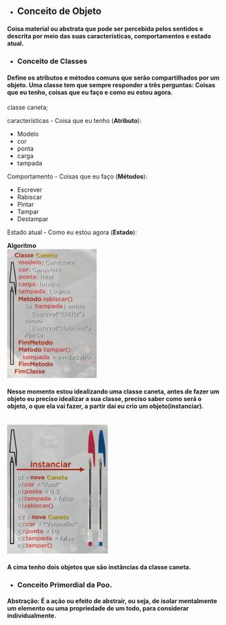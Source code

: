 - ## Conceito de Objeto

#### Coisa material ou abstrata que pode ser percebida pelos sentidos e descrita por meio das suas características, comportamentos e estado atual.

- ### Conceito de Classes

#### Define os atributos e métodos comuns que serão compartilhados por um objeto. Uma classe tem que sempre responder a três perguntas: Coisas que eu tenho, coisas que eu faço e como eu estou agora.

classe caneta;

características - Coisa que eu tenho (**Atributo**): 

- Modelo
- cor
- ponta
- carga
- tampada

Comportamento - Coisas que eu faço (**Métodos**): 

- Escrever
- Rabiscar 
- Pintar
- Tampar
- Destampar

Estado atual - Como eu estou agora (**Estado**): 

**Algoritmo**
<br><img src="https://github.com/drigoBarbosa/javaPoo/blob/main/imagens_para_md/classe.jpg" height="300px">

#### Nesse momento estou idealizando uma classe caneta, antes de fazer um objeto eu preciso idealizar a sua classe, preciso saber como será o objeto, o que ela vai fazer, a partir daí eu crio um objeto(instanciar).

<br><img src="https://github.com/drigoBarbosa/javaPoo/blob/main/imagens_para_md/instancia.jpg" height="300px">
#### A cima tenho dois objetos que são instâncias da classe caneta.



- ### Conceito Primordial da Poo.

#### Abstração: É a ação ou efeito de abstrair, ou seja, de **isolar mentalmente um elemento ou uma propriedade de um todo, para considerar individualmente**.
